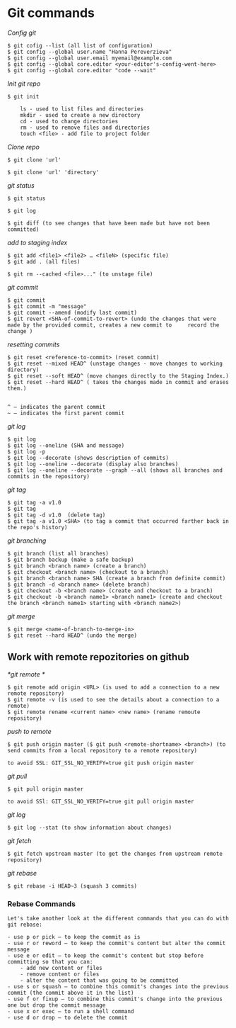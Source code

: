 # Git commands

_*Config git*_

    $ git cofig --list (all list of configuration)
    $ git config --global user.name "Hanna Pereverzieva"
    $ git config --global user.email myemail@example.com
    $ git config --global core.editor <your-editor's-config-went-here>
    $ git config --global core.editor "code --wait"


_*Init git repo*_

    $ git init
    
        ls - used to list files and directories
        mkdir - used to create a new directory
        cd - used to change directories
        rm - used to remove files and directories
        touch <file> - add file to project folder
    
    
_*Clone repo*_

    $ git clone 'url'
    
    $ git clone 'url' 'directory'
    
_*git status*_

    $ git status
    
    $ git log
    
    $ git diff (to see changes that have been made but have not been committed)
    
_*add to staging index*_

    $ git add <file1> <file2> … <fileN> (specific file)
    $ git add . (all files)
    
    $ git rm --cached <file>..." (to unstage file)

_*git commit*_

    $ git commit
    $ git commit -m "message"
    $ git commit --amend (modify last commit)
    $ git revert <SHA-of-commit-to-revert> (undo the changes that were made by the provided commit, creates a new commit to     record the change )
    
    
_*resetting commits*_

    $ git reset <reference-to-commit> (reset commit)
    $ git reset --mixed HEAD^ (unstage changes - move changes to working directory)
    $ git reset --soft HEAD^ (move changes directly to the Staging Index.)
    $ git reset --hard HEAD^ ( takes the changes made in commit and erases them.)
    
    
    ^ – indicates the parent commit
    ~ – indicates the first parent commit
      
    
_*git log*_

    $ git log
    $ git log --oneline (SHA and message)
    $ git log -p
    $ git log --decorate (shows description of commits)
    $ git log --oneline --decorate (display also branches)
    $ git log --oneline --decorate --graph --all (shows all branches and commits in the repository)
    
_*git tag*_

    $ git tag -a v1.0
    $ git tag
    $ git tag -d v1.0  (delete tag)
    $ git tag -a v1.0 <SHA> (to tag a commit that occurred farther back in the repo's history)
    
_*git branching*_

    $ git branch (list all branches)
    $ git branch backup (make a safe backup)
    $ git branch <branch name> (create a branch)
    $ git checkout <branch name> (checkout to a branch)
    $ git branch <branch name> SHA (create a branch from definite commit)
    $ git branch -d <branch name> (delete branch)
    $ git checkout -b <branch name> (create and checkout to a branch)
    $ git checkout -b <branch name1> <branch name1> (create and checkout the branch <branch name1> starting with <branch name2>)
    
_*git merge*_

    $ git merge <name-of-branch-to-merge-in>
    $ git reset --hard HEAD^ (undo the merge)
    
      
  ## Work with remote repozitories on github  
    
_*git remote *_

    $ git remote add origin <URL> (is used to add a connection to a new remote repository)
    $ git remote -v (is used to see the details about a connection to a remote)
    $ git remote rename <current name> <new name> (rename remoute repository)
    
_*push to remote*_

    $ git push origin master ($ git push <remote-shortname> <branch>) (to send commits from a local repository to a remote repository)
    
    to avoid SSL: GIT_SSL_NO_VERIFY=true git push origin master
    
_*git pull*_

    $ git pull origin master
    
    to avoid SSl: GIT_SSL_NO_VERIFY=true git pull origin master
    
_*git log*_

    $ git log --stat (to show information about changes)
    
_*git fetch*_

    $ git fetch upstream master (to get the changes from upstream remote repository)
    
_*git rebase*_

    $ git rebase -i HEAD~3 (squash 3 commits)

### Rebase Commands

    Let's take another look at the different commands that you can do with git rebase:

    - use p or pick – to keep the commit as is
    - use r or reword – to keep the commit's content but alter the commit message
    - use e or edit – to keep the commit's content but stop before committing so that you can:
        - add new content or files
        - remove content or files
        - alter the content that was going to be committed
    - use s or squash – to combine this commit's changes into the previous commit (the commit above it in the list)
    - use f or fixup – to combine this commit's change into the previous one but drop the commit message
    - use x or exec – to run a shell command
    - use d or drop – to delete the commit


    
    
    





